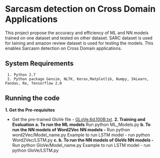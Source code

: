 # Sarcasm detection on Cross Domain Applications 
  This project propose the accuracy and efficiency of ML and NN models trained on one dataset and tested on other dataset. SARC dataset is used for taining and amazon     review dataset is used for testing the models. This enables Sarcasm detection on Cross Domain applications.
## System Requirements
     1. Python 2.7
     2. Python package Gensim, NLTK, Keras,Matplotlib, Numpy, SkLearn, Pandas, Re, Tensorflow 2.0
## Running the code
**1. Get the Pre-requisites**
  - Get the pre-trained GloVe file - [GLoVe.6d.100B.txt](https://nlp.stanford.edu/projects/glove/).
**2. Training and Evaluation**
  **a. To run the ML models**
        Run python ML_Models.py
  **b. To run the NN models of Word2Vec NN models -**
      Run python word2Vec/Model_name.py
      Example to run LSTM model - run python Word2Vec/LSTM.py
  **c. b. To run the NN models of GloVe NN models -**
      Run python GloVe/Model_name.py
      Example to run LSTM model - run python GloVe/LSTM.py

